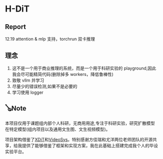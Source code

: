 # H-DiT

## Report

12.19 attention & mlp 支持，torchrun 双卡推理

## 理念

1. 这不是一个用于商业推理的系统，而是一个用于科研实验的 playground,因此我会尽可能精简代码(删除掉多 workers，降低鲁棒性)
2. 致敬 vllm 并学习
3. 尽量少的错误检测,如果不是必要的
4. 学习使用 logger

## 🪕Note

本项目仅用于课题组内部个人科研，无商用用途,专注于科研实验，研究扩散模型在特定模型(组内项目以及通用文生图、文生视频模型)。

项目架构借鉴了[XDiT](https://github.com/xdit-project/xDiT)和[VideoSys](https://github.com/NUS-HPC-AI-Lab/VideoSys)。特别感谢方佳瑞和尤洋两位老师团队的开源共享，给我提供了能够借鉴了框架和实现方案，我在此基础上搭建完成我个人的毕设实验平台。

